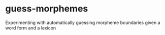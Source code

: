 # guess-morphemes
Experimenting with automatically guessing morpheme boundaries given a word form and a lexicon
